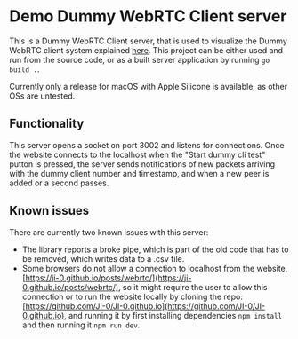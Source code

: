 # Demo Dummy WebRTC Client server
This is a Dummy WebRTC Client server, that is used to visualize the Dummy WebRTC client system explained [here](https://ji-0.github.io/posts/webrtc/).
This project can be either used and run from the source code, or as a built server application by running `go build .`.

Currently only a release for macOS with Apple Silicone is available, as other OSs are untested.

## Functionality
This server opens a socket on port 3002 and listens for connections. Once the website connects to the localhost when the "Start dummy cli test" putton is pressed, the server sends notifications of new packets arriving with the dummy client number and timestamp, and when a new peer is added or a second passes.

## Known issues
There are currently two known issues with this server:
* The library reports a broke pipe, which is part of the old code that has to be removed, which writes data to a .csv file.
* Some browsers do not allow a connection to localhost from the website, [https://ji-0.github.io/posts/webrtc/](https://ji-0.github.io/posts/webrtc/), so it might require the user to allow this connection or to run the website locally by cloning the repo: [https://github.com/JI-0/JI-0.github.io](https://github.com/JI-0/JI-0.github.io), and running it by first installing dependencies `npm install` and then running it `npm run dev`.